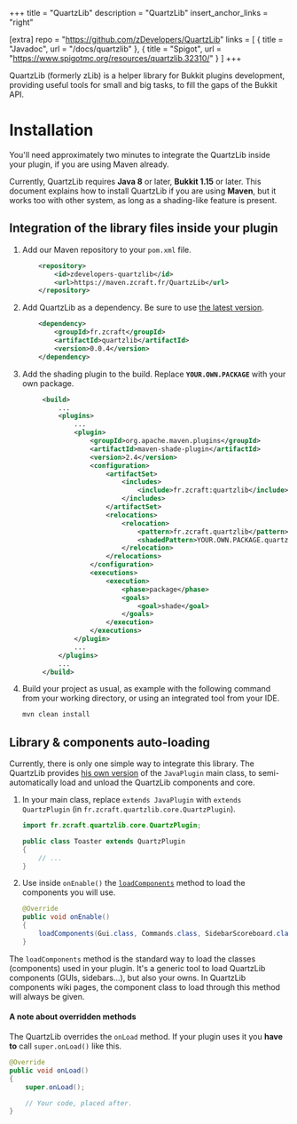+++
title = "QuartzLib"
description = "QuartzLib"
insert_anchor_links = "right"

[extra]
repo = "https://github.com/zDevelopers/QuartzLib"
links = [
    { title = "Javadoc", url = "/docs/quartzlib" },
    { title = "Spigot", url = "https://www.spigotmc.org/resources/quartzlib.32310/" }
]
+++

QuartzLib (formerly zLib) is a helper library for Bukkit plugins development, providing useful tools for small and big tasks, to fill the gaps of the Bukkit API.

# Installation

You'll need approximately two minutes to integrate the QuartzLib inside your plugin, if you are using Maven already.

Currently, QuartzLib requires **Java 8** or later, **Bukkit 1.15** or later. This document explains how to install QuartzLib if you are using **Maven**, but it works too with other system, as long as a shading-like feature is present.
 

## Integration of the library files inside your plugin

1. Add our Maven repository to your `pom.xml` file.

    ```xml
        <repository>
            <id>zdevelopers-quartzlib</id>
            <url>https://maven.zcraft.fr/QuartzLib</url>
        </repository>
    ```

2. Add QuartzLib as a dependency. Be sure to use [the latest version](https://github.com/orgs/zDevelopers/packages?repo_name=QuartzLib).
   
    ```xml
        <dependency>
            <groupId>fr.zcraft</groupId>
            <artifactId>quartzlib</artifactId>
            <version>0.0.4</version>
        </dependency>
    ```

3. Add the shading plugin to the build. Replace **`YOUR.OWN.PACKAGE`** with your own package.

   ```xml
        <build>
            ...
            <plugins>
                ...
                <plugin>
                    <groupId>org.apache.maven.plugins</groupId>
                    <artifactId>maven-shade-plugin</artifactId>
                    <version>2.4</version>
                    <configuration>
                        <artifactSet>
                            <includes>
                                <include>fr.zcraft:quartzlib</include>
                            </includes>
                        </artifactSet>
                        <relocations>
                            <relocation>
                                <pattern>fr.zcraft.quartzlib</pattern>
                                <shadedPattern>YOUR.OWN.PACKAGE.quartzlib</shadedPattern>
                            </relocation>
                        </relocations>
                    </configuration>
                    <executions>
                        <execution>
                            <phase>package</phase>
                            <goals>
                                <goal>shade</goal>
                            </goals>
                        </execution>
                    </executions>
                </plugin>
                ...
            </plugins>
            ...
        </build>
   ```

4. Build your project as usual, as example with the following command from your working directory, or using an integrated tool from your IDE.

   ```bash
   mvn clean install
   ```


## Library & components auto-loading

Currently, there is only one simple way to integrate this library. The QuartzLib provides [his own version](https://zdevelopers.github.io/QuartzLib/?fr/zcraft/quartzlib/core/QuartzPlugin.html) of the `JavaPlugin` main class, to semi-automatically load and unload the QuartzLib components and core.

1. In your main class, replace `extends JavaPlugin` with `extends QuartzPlugin` (in `fr.zcraft.quartzlib.core.QuartzPlugin`).

    ```java
    import fr.zcraft.quartzlib.core.QuartzPlugin;

    public class Toaster extends QuartzPlugin
    {
        // ...
    }
    ```

2. Use inside `onEnable()` the [`loadComponents`](https://zdevelopers.github.io/QuartzLib/fr/zcraft/quartzlib/core/QuartzPlugin.html#loadComponents-java.lang.Class...-) method to load the components you will use.

    ```java
    @Override
    public void onEnable()
    {
        loadComponents(Gui.class, Commands.class, SidebarScoreboard.class);
    }
    ```

The `loadComponents` method is the standard way to load the classes (components) used in your plugin. It's a generic tool to load QuartzLib components (GUIs, sidebars...), but also your owns.
In QuartzLib components wiki pages, the component class to load through this method will always be given.


#### A note about overridden methods

The QuartzLib overrides the `onLoad` method.
If your plugin uses it you **have to** call `super.onLoad()` like this.

```java
@Override
public void onLoad()
{
    super.onLoad();

    // Your code, placed after.
}
```
